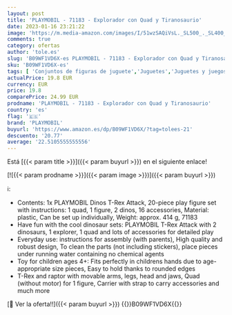 ```yaml
---
layout: post
title: 'PLAYMOBIL - 71183 - Explorador con Quad y Tiranosaurio'
date: 2023-01-16 23:21:22
image: 'https://m.media-amazon.com/images/I/51wzSAQiVsL._SL500_._SL400_.jpg'
comments: true
category: ofertas
author: 'tole.es'
slug: 'B09WF1VD6X-es PLAYMOBIL - 71183 - Explorador con Quad y Tiranosaurio'
sku: 'B09WF1VD6X-es'
tags: [ 'Conjuntos de figuras de juguete','Juguetes','Juguetes y juegos','Muñecos y figuras','playmobil','🇪🇸', ]
actualPrice: 19.8 EUR
currency: EUR
price: 19.8
comparePrice: 24.99 EUR
prodname: 'PLAYMOBIL - 71183 - Explorador con Quad y Tiranosaurio'
country: 'es'
flag: '🇪🇸'
brand: 'PLAYMOBIL'
buyurl: 'https://www.amazon.es/dp/B09WF1VD6X/?tag=tolees-21'
descuento: '20.77'
average: '22.5105555555556'
---
```


Está [{{< param title >}}]({{< param buyurl >}}) en el siguiente enlace!

[![{{< param prodname >}}]({{< param image >}})]({{< param buyurl >}})

ℹ️:

- Contents: 1x PLAYMOBIL Dinos T-Rex Attack, 20-piece play figure set with instructions: 1 quad, 1 figure, 2 dinos, 16 accessories, Material: plastic, Can be set up individually, Weight: approx. 414 g, 71183
- Have fun with the cool dinosaur sets: PLAYMOBIL T-Rex Attack with 2 dinosaurs, 1 explorer, 1 quad and lots of accessories for detailed play
- Everyday use: instructions for assembly (with parents), High quality and robust design, To clean the parts (not including stickers), place pieces under running water containing no chemical agents
- Toy for children ages 4+: Fits perfectly in childrens hands due to age-appropriate size pieces, Easy to hold thanks to rounded edges
- T-Rex and raptor with movable arms, legs, head and jaws, Quad (without motor) for 1 figure, Carrier with strap to carry accessories and much more

[🛒 Ver la oferta!!]({{< param buyurl >}})
{{<world>}}B09WF1VD6X{{</world>}}
